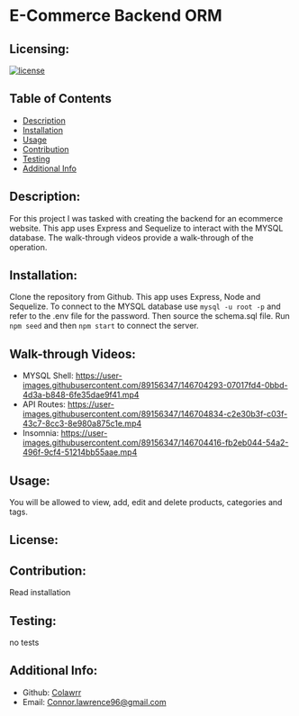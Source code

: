 # E-Commerce Backend ORM
  ## Licensing:
  [![license](https://img.shields.io/badge/license--blue)](https://shields.io)
  ## Table of Contents 
  - [Description](#description)
  - [Installation](#installation)
  - [Usage](#usage)
  - [Contribution](#contribution)
  - [Testing](#testing)
  - [Additional Info](#additional-info)
  ## Description:
  For this project I was tasked with creating the backend for an ecommerce website. This app uses Express and Sequelize to interact with the MYSQL database. The walk-through videos provide a walk-through of the operation.
  ## Installation:
  Clone the repository from Github. This app uses Express, Node and Sequelize. To connect to the MYSQL database use `mysql -u root -p` and refer to the .env file for the password. Then source the schema.sql file. Run `npm seed` and then `npm start` to connect the server.
  ## Walk-through Videos:
  - MYSQL Shell: https://user-images.githubusercontent.com/89156347/146704293-07017fd4-0bbd-4d3a-b848-6fe35dae9f41.mp4
  - API Routes: https://user-images.githubusercontent.com/89156347/146704834-c2e30b3f-c03f-43c7-8cc3-8e980a875c1e.mp4
  - Insomnia: https://user-images.githubusercontent.com/89156347/146704416-fb2eb044-54a2-496f-9cf4-51214bb55aae.mp4
  ## Usage:
  You will be allowed to view, add, edit and delete products, categories and tags.
  ## License:
  
  ## Contribution:
  Read installation
  ## Testing:
  no tests
  ## Additional Info:
  - Github: [Colawrr](https://github.com/Colawrr)
  - Email: Connor.lawrence96@gmail.com 
  

  
